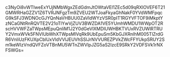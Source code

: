 c3NyOi8vWTIweExYUjNMbWgxZEdGdmJtOWtaVEl1ZEc5d09qRXlOVEF6T21GMWRHaGZZV1Z6TVRJNFgzTm9ZVEU2WTJoaFkyaGhNakF0YVdWMFpqcG9kSFJ3WDNOcGJYQnNaVHBUU0ZaVldWYzVSR0pIT1RGYVFTOF9iMkptYzNCaGNtRnRQVTE2V21oTlYwVjZUV3BWZDA1VE5YUmhWMDU1WWpOT2RscHVVWFZaTWpsMEpuQnliM1J2Y0dGeVlXMDlUWHBKTVUxRVZUWlRTRUY2VmxWVk5FNVlUbWhXTWpsMlVqRk9UbEpuSm5KbGJXRnlhM005TlZrdGR6VnliUzFKUXpCblUxVldVVlJEUVhSSlJrNVVUREZPVkZWcFFYUkpSRUY2Sm1keWIzVndQVFZoVTBnMU5WTnZWVlpJZG5aS2IzcE9SRkY2VDFSVk1rNXFSWGs=

